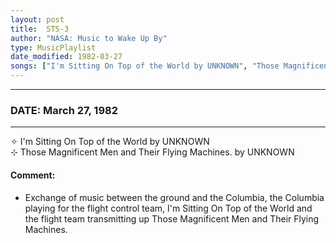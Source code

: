 ```yaml
---
layout: post
title:  STS-3
author: "NASA: Music to Wake Up By"
type: MusicPlaylist
date_modified: 1982-03-27
songs: ["I'm Sitting On Top of the World by UNKNOWN", "Those Magnificent Men and Their Flying Machines. by UNKNOWN"]
---
```


----
### DATE: March 27, 1982
----
✧ I'm Sitting On Top of the World by UNKNOWN  &nbsp;<br />
⊹ Those Magnificent Men and Their Flying Machines. by UNKNOWN

#### Comment:
* Exchange of music between the ground and the Columbia, the Columbia playing for the flight control team, I'm Sitting On Top of the World and the flight team transmitting up Those Magnificent Men and Their Flying Machines.




<br/>
<center>
	<a target="_blank"
	   href="https://twitter.com/intent/tweet?hashtags=Space,NASA,Playlist,NASAWakeupCalls,SpaceProgram&text={{ page.author}}, '{{ page.songs.first }}' {{ page.title }}, {{ page.date | date: '%B %d, %Y' }}. {{ site.url }}{{ page.url }}&via=nasawakeupcalls"><i class="fab fa-twitter" alt="Tweet this page" style="font-size: 1.3em;"></i></a>
	&nbsp; 	<i class="fas fa-user-astronaut" style="font-size: 1.5em;"></i> &nbsp;
    <a id="custom_amazon_link"
       type="amzn" search="#"
       category="popular music">
    <i class="fab fa-amazon" style="font-size: 1.3em;"></i></a>
</center>

<!-- Randomly resolve an individual entry from a song array -->
<script src="/assets/javascript/seedrandom.min.js"></script>
<script>
  var wake_me_up = ["I'm Sitting On Top of the World by UNKNOWN", "Those Magnificent Men and Their Flying Machines. by UNKNOWN"];
  var prng = new Math.seedrandom();
  function randomSong() {
    song = wake_me_up[Math.floor(Math.random() * wake_me_up.length)];
    var amazon_link = document.getElementById("custom_amazon_link");
    amazon_link.setAttribute("search", song);
  }
  window.onload = randomSong();
</script>
